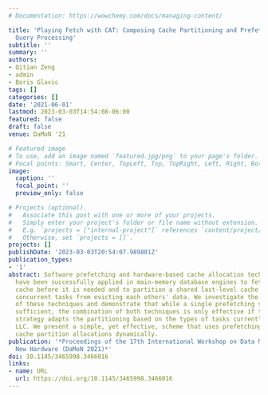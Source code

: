```yaml
---
# Documentation: https://wowchemy.com/docs/managing-content/

title: 'Playing Fetch with CAT: Composing Cache Partitioning and Prefetching for Task-Based
  Query Processing'
subtitle: ''
summary: ''
authors:
- Qitian Zeng
- admin
- Boris Glavic
tags: []
categories: []
date: '2021-06-01'
lastmod: 2023-03-03T14:54:08-06:00
featured: false
draft: false
venue: DaMoN '21

# Featured image
# To use, add an image named `featured.jpg/png` to your page's folder.
# Focal points: Smart, Center, TopLeft, Top, TopRight, Left, Right, BottomLeft, Bottom, BottomRight.
image:
  caption: ''
  focal_point: ''
  preview_only: false

# Projects (optional).
#   Associate this post with one or more of your projects.
#   Simply enter your project's folder or file name without extension.
#   E.g. `projects = ["internal-project"]` references `content/project/deep-learning/index.md`.
#   Otherwise, set `projects = []`.
projects: []
publishDate: '2023-03-03T20:54:07.989801Z'
publication_types:
- '1'
abstract: Software prefetching and hardware-based cache allocation techniques (CAT)
  have been successfully applied in main-memory database engines to fetch data into
  cache before it is needed and to partition a shared last-level cache (LLC) to prevent
  concurrent tasks from evicting each others' data. We investigate the interaction
  of these techniques and demonstrate that while a single prefetching strategy is
  sufficient, the combination of both techniques is only effective if the cache partitioning
  strategy adapts the partitioning based on the types of tasks currently sharing an
  LLC. We present a simple, yet effective, scheme that uses prefetching and adapts
  cache partition allocations dynamically.
publication: '*Proceedings of the 17th International Workshop on Data Management on
  New Hardware (DaMoN 2021)*'
doi: 10.1145/3465998.3466016
links:
- name: URL
  url: https://doi.org/10.1145/3465998.3466016
---
```

